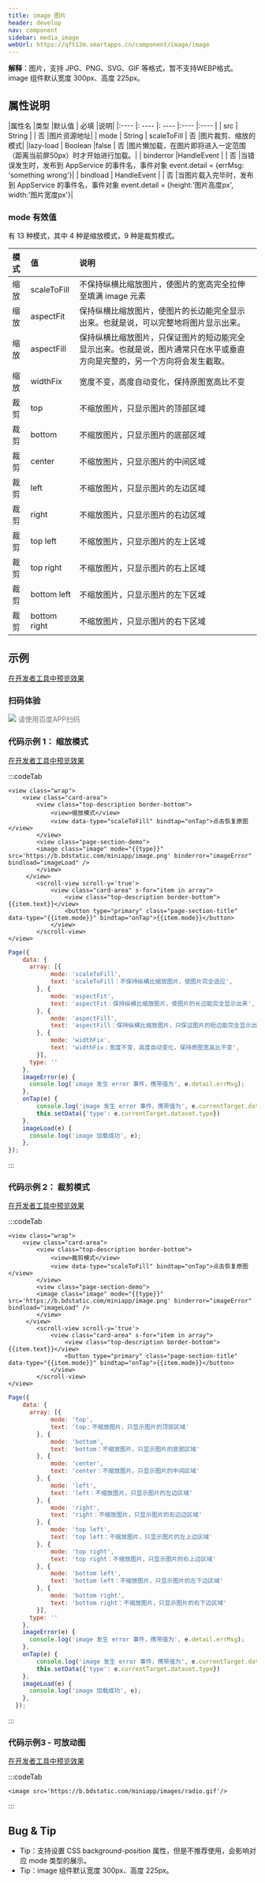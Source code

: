 ```yaml
---
title: image 图片
header: develop
nav: component
sidebar: media_image
webUrl: https://qft12m.smartapps.cn/component/image/image
---
```




**解释**：图片，支持 JPG、PNG、SVG、GIF 等格式，暂不支持WEBP格式。image 组件默认宽度 300px、高度 225px。

##  属性说明 

|属性名 |类型  |默认值  | 必填 |说明|
|:---- |: ---- |: ---- |:---- |:---- |
| src | String  |  | 否 |图片资源地址|
| mode | String  | scaleToFill | 否 |图片裁剪、缩放的模式|
|lazy-load | Boolean  |false | 否 |图片懒加载，在图片即将进入一定范围（距离当前屏50px）时才开始进行加载。|
| binderror |HandleEvent | | 否 |当错误发生时，发布到 AppService 的事件名，事件对象 event.detail = {errMsg: 'something wrong'}|
| bindload | HandleEvent  | | 否 |当图片载入完毕时，发布到 AppService 的事件名，事件对象 event.detail = {height:'图片高度px', width:'图片宽度px'}|


###  mode 有效值  

有 13 种模式，其中 4 种是缩放模式，9 种是裁剪模式。

|模式 |值  |说明|
|:--- | :---- |:---- |
| 缩放 | scaleToFill  |不保持纵横比缩放图片，使图片的宽高完全拉伸至填满 image 元素|
| 缩放 |aspectFit  |保持纵横比缩放图片，使图片的长边能完全显示出来。也就是说，可以完整地将图片显示出来。|
| 缩放 | aspectFill  |保持纵横比缩放图片，只保证图片的短边能完全显示出来。也就是说，图片通常只在水平或垂直方向是完整的，另一个方向将会发生截取。|
| 缩放 | widthFix |宽度不变，高度自动变化，保持原图宽高比不变|
| 裁剪 | top |不缩放图片，只显示图片的顶部区域|
| 裁剪 | bottom |不缩放图片，只显示图片的底部区域|
| 裁剪 | center |不缩放图片，只显示图片的中间区域|
| 裁剪 | left |不缩放图片，只显示图片的左边区域|
| 裁剪 | right |不缩放图片，只显示图片的右边区域|
| 裁剪 | top left |不缩放图片，只显示图片的左上区域|
| 裁剪 | top right |不缩放图片，只显示图片的右上区域|
| 裁剪 | bottom left |不缩放图片，只显示图片的左下区域|
| 裁剪 | bottom right |不缩放图片，只显示图片的右下区域|

## 示例

<a href="swanide://fragment/d63336b639f9d6162f4fce202c6fc2661577360562192" title="在开发者工具中预览效果" target="_self">在开发者工具中预览效果</a>

### 扫码体验

<div class='scan-code-container'>
    <img src="https://b.bdstatic.com/miniapp/assets/images/doc_demo/image.png" class="demo-qrcode-image" />
    <font color=#777 12px>请使用百度APP扫码</font>
</div>



###  代码示例 1： 缩放模式  

  <a href="swanide://fragment/21139032b621d4c88d848f290fadd0bd1575135550850" title="在开发者工具中预览效果" target="_self">在开发者工具中预览效果</a>

 

:::codeTab
```swan
<view class="wrap">
    <view class="card-area">
        <view class="top-description border-bottom">
            <view>缩放模式</view>
            <view data-type="scaleToFill" bindtap="onTap">点击恢复原图</view>
        </view>
        <view class="page-section-demo">
        <image class="image" mode="{{type}}" src='https://b.bdstatic.com/miniapp/image.png' binderror="imageError" bindload="imageLoad" />
        </view> 
     </view>
        <scroll-view scroll-y='true'>
            <view class="card-area" s-for="item in array">
                <view class="top-description border-bottom">{{item.text}}</view>
                <button type="primary" class="page-section-title" data-type="{{item.mode}}" bindtap="onTap">{{item.mode}}</button>
            </view>
        </scroll-view>
</view>
```
 

```js
Page({
    data: {
      array: [{
            mode: 'scaleToFill',
            text: 'scaleToFill：不保持纵横比缩放图片，使图片完全适应',
        }, {
            mode: 'aspectFit',
            text: 'aspectFit：保持纵横比缩放图片，使图片的长边能完全显示出来',
        }, {
            mode: 'aspectFill',
            text: 'aspectFill：保持纵横比缩放图片，只保证图片的短边能完全显示出来',
        }, {
            mode: 'widthFix',
            text: 'widthFix：宽度不变，高度自动变化，保持原图宽高比不变',
        }],
      type: ''
    },
    imageError(e) {
      console.log('image 发生 error 事件，携带值为', e.detail.errMsg);
    },
    onTap(e) {
        console.log('image 发生 error 事件，携带值为', e.currentTarget.dataset.type);
        this.setData({'type': e.currentTarget.dataset.type})
    },
    imageLoad(e) {
      console.log('image 加载成功', e);
    },
});
```
:::
###  代码示例 2： 裁剪模式  

  <a href="swanide://fragment/7aa0d436bf859e57db61d570b21878141575135402549" title="在开发者工具中预览效果" target="_self">在开发者工具中预览效果</a>

 

:::codeTab
```swan
<view class="wrap">
    <view class="card-area">
        <view class="top-description border-bottom">
            <view>裁剪模式</view>
            <view data-type="scaleToFill" bindtap="onTap">点击恢复原图</view>
        </view>
        <view class="page-section-demo">
        <image class="image" mode="{{type}}" src='https://b.bdstatic.com/miniapp/image.png' binderror="imageError" bindload="imageLoad" />
        </view> 
     </view>
        <scroll-view scroll-y='true'>
            <view class="card-area" s-for="item in array">
                <view class="top-description border-bottom">{{item.text}}</view>
                <button type="primary" class="page-section-title" data-type="{{item.mode}}" bindtap="onTap">{{item.mode}}</button>
            </view>
        </scroll-view>
</view>
```
 

```js
Page({
    data: {
      array: [{
            mode: 'top',
            text: 'top：不缩放图片，只显示图片的顶部区域'
        }, {
            mode: 'bottom',
            text: 'bottom：不缩放图片，只显示图片的底部区域'
        }, {
            mode: 'center',
            text: 'center：不缩放图片，只显示图片的中间区域'
        }, {
            mode: 'left',
            text: 'left：不缩放图片，只显示图片的左边区域'
        }, {
            mode: 'right',
            text: 'right：不缩放图片，只显示图片的右边边区域'
        }, {
            mode: 'top left',
            text: 'top left：不缩放图片，只显示图片的左上边区域'
        }, {
            mode: 'top right',
            text: 'top right：不缩放图片，只显示图片的右上边区域'
        }, {
            mode: 'bottom left',
            text: 'bottom left：不缩放图片，只显示图片的左下边区域'
        }, {
            mode: 'bottom right',
            text: 'bottom right：不缩放图片，只显示图片的右下边区域'
        }],
      type: ''
    },
    imageError(e) {
      console.log('image 发生 error 事件，携带值为', e.detail.errMsg);
    },
    onTap(e) {
        console.log('image 发生 error 事件，携带值为', e.currentTarget.dataset.type);
        this.setData({'type': e.currentTarget.dataset.type})
    },
    imageLoad(e) {
      console.log('image 加载成功', e);
    },
  });
```
:::
### 代码示例3 - 可放动图  

  <a href="swanide://fragment/a1ee4d3565a01e332c54460933b1c8ca1575135782389" title="在开发者工具中预览效果" target="_self">在开发者工具中预览效果</a>

 

:::codeTab
```swan
<image src='https://b.bdstatic.com/miniapp/images/radio.gif'/>
```
:::


##  Bug & Tip 

* Tip：支持设置 CSS background-position 属性，但是不推荐使用，会影响对应 mode 类型的展示。
* Tip：image 组件默认宽度 300px、高度 225px。
